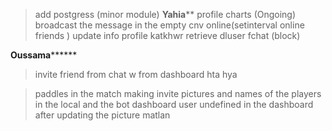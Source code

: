 > add postgress (minor module)
****************Yahia******************
> profile charts (Ongoing)
> broadcast the message in the empty cnv
> online(setinterval online friends )
> update info profile katkhwr retrieve dluser fchat (block)

**************Oussama********************
>invite friend from chat w from dashboard hta hya 

> paddles in the match making invite
> pictures and names of the players in the local and the bot
> dashboard user undefined in the dashboard  after updating the picture matlan
